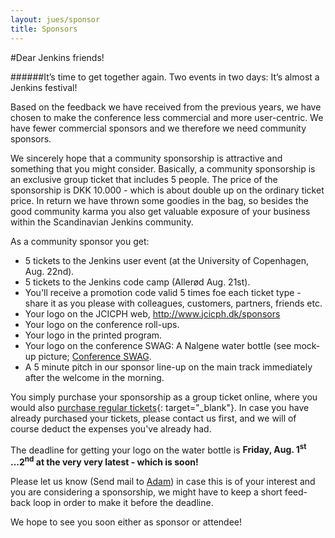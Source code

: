 ```yaml
---
layout: jues/sponsor
title: Sponsors
---
```

#Dear Jenkins friends!

######It’s time to get together again. Two events in two days: It’s almost a Jenkins festival!

Based on the feedback we have received from the previous years, we have chosen to make the conference less commercial and more user-centric. We have fewer commercial sponsors and we therefore we need community sponsors.

We sincerely hope that a community sponsorship is attractive and something that you might consider. Basically, a community sponsorship is an exclusive group ticket that includes 5 people. The price of the sponsorship is DKK 10.000 - which is about double up on the ordinary ticket price. In return we have thrown some goodies in the bag, so besides the good community karma you also get valuable exposure of your business within the Scandinavian Jenkins community.

As a community sponsor you get:

* 5 tickets to the Jenkins user event (at the University of Copenhagen, Aug. 22nd).
* 5 tickets to the Jenkins code camp (Allerød Aug. 21st).
* You'll receive a promotion code valid 5 times foe each ticket type - share it as you please with colleagues, customers, partners, friends etc.
* Your logo on the JCICPH web, http://www.jcicph.dk/sponsors
* Your logo on the conference roll-ups.
* Your logo in the printed program.
* Your logo on the conference SWAG: A Nalgene water bottle (see mock-up picture; [Conference SWAG](/images/jcicph_swag_mockup.png).
* A 5 minute pitch in our sponsor line-up on the main track immediately after the welcome in the morning.

You simply purchase your sponsorship as a group ticket online, where you would also [purchase regular tickets](http://jcicph14.eventbrite.com){: target="_blank"}. In case you have already purchased your tickets, please contact us first, and we will of course deduct the expenses you've already had.

The deadline for getting your logo on the water bottle is **Friday, Aug. 1<sup>st</sup> ...2<sup>nd</sup> at the very very latest - which is soon!**

Please let us know (Send mail to [Adam](mailto:ah@praqma.net)) in case this is of your interest and you are considering a sponsorship, we might have to keep a short feed-back loop in order to make it before the deadline.

We hope to see you soon either as sponsor or attendee!

